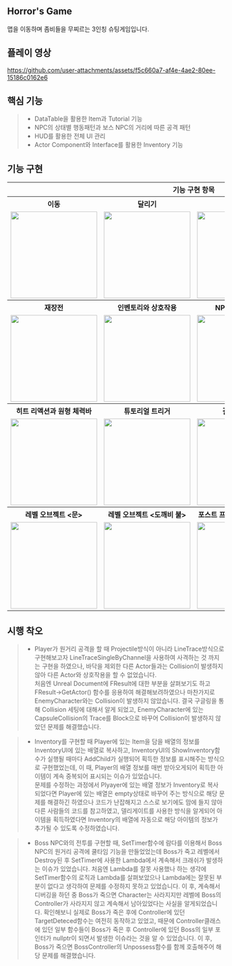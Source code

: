 Horror's Game
-
맵을 이동하며 좀비들을 무찌르는 3인칭 슈팅게임입니다.

플레이 영상
-
https://github.com/user-attachments/assets/f5c660a7-af4e-4ae2-80ee-15186c0162e6

핵심 기능
-
> - DataTable을 활용한 Item과 Tutorial 기능
> - NPC의 상태별 행동패턴과 보스 NPC의 거리에 따른 공격 패턴
> - HUD를 활용한 전체 UI 관리
> - Actor Component와 Interface를 활용한 Inventory 기능


기능 구현
-
<table>
  <tr>
    <th colspan = "4">기능 구현 항목</th>
  </tr>
  <tr>
    <th>이동</th>
    <th>달리기</th>
    <th>조준</th>
    <th>사격</th>
  </tr>
  <tr>
    <td><img src = "https://github.com/user-attachments/assets/1af7edfc-939b-41b0-afa7-d874ea87da34" width = "200" heigh = "150"></td>
    <td><img src = "https://github.com/user-attachments/assets/1d0033b9-33a4-40e3-8c9f-0de0a14c8903" width = "200" heigh = "150"></td>
    <td><img src = "https://github.com/user-attachments/assets/8b5355f4-b95a-45a2-a6ee-24bdd15bc133" width = "200" heigh = "150"></td>
    <td><img src = "https://github.com/user-attachments/assets/6dd322c9-5d44-4b05-8ec6-423c6972ab4c" width = "200" heigh = "150"></td>
  </tr>
   <tr>
    <th>재장전</th>
    <th>인벤토리와 상호작용</th>
    <th>NPC 상태별 패턴</th>
    <th>NPC 거리별 패턴</th>
  </tr>
  <tr>
    <td><img src = "https://github.com/user-attachments/assets/7c31e4ec-1c07-4263-8699-792856c3c2da" width = "200" heigh = "150"></td>
    <td><img src = "https://github.com/user-attachments/assets/087e7fa1-5028-4b81-96e8-8ad277d1deda" width = "200" heigh = "150"></td>
    <td><img src = "https://github.com/user-attachments/assets/0903da17-99f3-4dcf-98b3-124d17400f14" width = "200" heigh = "150"></td>
    <td><img src = "https://github.com/user-attachments/assets/ff23c1b4-712b-4bc5-a306-0fe5048c75f4" width = "200" heigh = "150"></td>
  </tr>
   <tr>
    <th>히트 리액션과 원형 체력바</th>
    <th>튜토리얼 트리거</th>
    <th>결과 화면 UI</th>
    <th></th>
  </tr>
  <tr>
    <td><img src = "https://github.com/user-attachments/assets/77a1bc56-7394-4e58-8aff-3bd5024b9f86" width = "200" heigh = "150"></td>
    <td><img src = "https://github.com/user-attachments/assets/5bd25b9d-eaa7-4ca2-8069-b9b835d8254e" width = "200" heigh = "150"></td>
    <td><img src = "https://github.com/user-attachments/assets/8fc87a91-791b-4eee-822a-55862598daf0" width = "200" heigh = "150"></td>
    <td></td>
  </tr>
   <tr>
    <th>레벨 오브젝트 <문></th>
    <th>레벨 오브젝트 <도깨비 불></th>
    <th>포스트 프로세스 볼륨 <안개></th>
    <th></th>
  </tr>
  <tr>
    <td><img src = "https://github.com/user-attachments/assets/d0081894-e4ff-48ff-9d3f-840382566ba4" width = "200" heigh = "150"></td>
    <td><img src = "https://github.com/user-attachments/assets/416a295c-0af3-45ed-b5b6-a3de1f01ad27" width = "200" heigh = "150"></td>
    <td><img src = "https://github.com/user-attachments/assets/8757b28e-6196-41e0-99ee-64858a570d3a" width = "200" heigh = "150"></td>
    <td></td>
  </tr>
</table>

시행 착오
-

> - Player가 원거리 공격을 할 때 Projectile방식이 아니라 LineTrace방식으로 구현해보고자 LineTraceSingleByChannel을 사용하여 사격하는 것 까지는 구현을 하였으나, 바닥을 제외한 다른 Actor들과는 Collision이 발생하지 않아 다른 Actor와 상호작용을 할 수 없었습니다.</br>처음엔 Unreal Document에 FResult에 대한 부분을 살펴보기도 하고 FResult->GetActor() 함수를 응용하여 해결해보려하였으나 마찬가지로 EnemyCharacter와는 Collision이 발생하지 않았습니다. 결국 구글링을 통해 Collision 세팅에 대해서 알게 되었고, EnemyCharacter에 있는 CapsuleCollision의 Trace를 Block으로 바꾸어 Collision이 발생하지 않았던 문제를 해결했습니다.

> - Inventory를 구현할 때 Player에 있는 Item을 담을 배열의 정보를 InventoryUI에 있는 배열로 복사하고, InventoryUI의 ShowInventory함수가 실행될 때마다 AddChild가 실행되어 획득한 정보를 표시해주는 방식으로 구현했었는데, 이 때, Player의 배열 정보를 매번 받아오게되어 획득한 아이템이 계속 중복되어 표시되는 이슈가 있었습니다.</br> 문제를 수정하는 과정에서 Plyayer에 있는 배열 정보가 Inventory로 복사 되었다면 Player에 있는 배열은 empty상태로 바꾸어 주는 방식으로 해당 문제를 해결하긴 하였으나 코드가 난잡해지고 스스로 보기에도 맘에 들지 않아 다른 사람들의 코드를 참고하였고, 델리게이트를 사용한 방식을 알게되어 아이템을 획득하였다면 Inventory의 배열에 자동으로 해당 아이템의 정보가 추가될 수 있도록 수정하였습니다.

> - Boss NPC와의 전투를 구현할 때, SetTimer함수에 람다를 이용해서 Boss NPC의 원거리 공격에 쿨타임 기능을 만들었었는데 Boss가 죽고 레벨에서 Destroy된 후 SetTimer에 사용한 Lambda에서 계속해서 크래쉬가 발생하는 이슈가 있었습니다. 처음엔 Lambda를 잘못 사용했나 하는 생각에 SetTimer함수의 로직과 Lambda를 살펴보았으나 Lambda에는 잘못된 부분이 없다고 생각하여 문제를 수정하지 못하고 있었습니다. 이 후, 계속해서 디버깅을 하던 중 Boss가 죽으면 Character는 사라지지만 레벨에 Boss의 Controller가 사라지지 않고 계속해서 남아있었다는 사실을 알게되었습니다. 확인해보니 실제로 Boss가 죽은 후에 Controller에 있던 TargetDeteced함수는 여전히 동작하고 있었고, 때문에 Controller클래스에 있던 일부 함수들이 Boss가 죽은 후 Controller에 있던 Boss의 일부 포인터가 nullptr이 되면서 발생한 이슈라는 것을 알 수 있었습니다. 이 후, Boss가 죽으면 BossController의 Unpossess함수를 함께 호출해주어 해당 문제를 해결했습니다.
